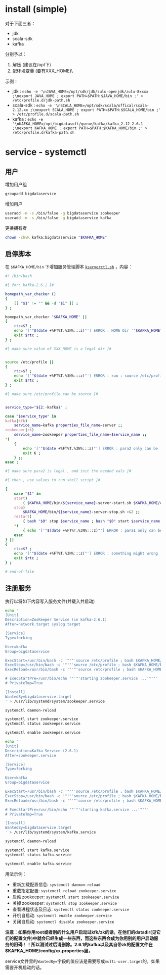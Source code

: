 # install (simple)

对于下面三者：

- jdk
- scala-sdk
- kafka

分别予以：

1. 解压 (建议在/opt下)
2. 配环境变量 (要有XXX_HOME)\
  
  示例：
  
  - jdk : `echo -e '\nJAVA_HOME=/opt/sdk/jdk/zulu-openjdk/zulu-8xxxx ;\nexport JAVA_HOME ; export PATH=$PATH:$JAVA_HOME/bin ;' > /etc/profile.d/jdk-path.sh`
  - scala-sdk : `echo -e '\nSCALA_HOME=/opt/sdk/scala/offical/scala-2.12.xx ;\nexport SCALA_HOME ; export PATH=$PATH:$SCALA_HOME/bin ;' > /etc/profile.d/scala-path.sh`
  - kafka : `echo -e '\nKAFKA_HOME=/opt/bigdatasoft/queue/kafka/kafka_2.12-2.6.1 ;\nexport KAFKA_HOME ; export PATH=$PATH:$KAFKA_HOME/bin ;' > /etc/profile.d/kafka-path.sh`



# service - systemctl

## 用户

增加用户组

```bash
groupadd bigdataservice
```

增加用户

```bash
useradd -m -s /bin/false -g bigdataservice zookeeper
useradd -m -s /bin/false -g bigdataservice kafka
```

更换拥有者

```bash
chown -chvR kafka:bigdataservice "$KAFKA_HOME"
```

## 启停脚本

<!-- ExecStart=$KAFKA_HOME/bin/zookeeper-server-start.sh $KAFKA_HOME/config/zookeeper.properties -->
<!-- ExecStart=$KAFKA_HOME/bin/kafka-server-start.sh $KAFKA_HOME/config/server.properties -->
在 `$KAFKA_HOME/bin` 下增加服务管理脚本 [`kserverctl.sh`](https://github.com/hmrg-grmh/open-simple-tools.hm/blob/main/kafka-tools/service-manage-tool/kserverctl.sh) ，内容：

```bash
#! /bin/bash

#[ for: kafka-2.6.1 ]#

homepath_var_checker ()
{
    [[ "$1" != "" && -d "$1" ]] ;
} ;

homepath_var_checker "$KAFKA_HOME" ||
{
    rtc=$? ;
    echo '['"$(date +%FT%T.%3N%:::z)"'] ERROR : HOME Dir '"$KAFKA_HOME"' not found !!' >&2 ;
    exit $rtc ;
} ;

#[ make sure value of XXX_HOME is a legal dir ]#


source /etc/profile ||
{
    rtc=$? ;
    echo '['"$(date +%FT%T.%3N%:::z)"'] ERROR : run : source /etc/profile failed !!' >&2 ;
    exit $rtc ;
} ;

#[ make sure /etc/profile can be source ]#


service_type="${2:-kafka}" ;

case "$service_type" in
kafka|kfk) 
    service_name=kafka properties_file_name=server ;;
zookeeper|zk) 
    service_name=zookeeper properties_file_name=$service_name ;;
*) 
    {
        echo '['"$(date +%FT%T.%3N%:::z)"'] ERROR : para2 only can be : kafka/kfk/zookeeper/zk ' >&2 ;
        exit 6 ;
    } ;;
esac ;

#[ make sure para2 is legal , and init the needed vals ]#

#[ then , use values to run shell script ]#

{
    case "$1" in
    start) 
        ( $KAFKA_HOME/bin/${service_name}-server-start.sh $KAFKA_HOME/config/${properties_file_name}.properties & ) ;;
    stop) 
        $KAFKA_HOME/bin/${service_name}-server-stop.sh >&2 ;;
    restart) 
        { bash "$0" stop $service_name ; bash "$0" start $service_name ; } ;;
    *) 
        { echo '['"$(date +%FT%T.%3N%:::z)"'] ERROR : para1 only can be : start/stop/restart ' >&2 ; exit 3 ; } ;;
    esac
} ||
{
    rtc=$? ;
    echo '['"$(date +%FT%T.%3N%:::z)"'] ERROR : something might wrong ... '"($rtc)" >&2 ;
    exit $rtc ;
} ;

# end-of-file
```

## 注册服务

执行以将如下内容写入服务文件(并载入并启动)

<!-- ExecReload={ $KAFKA_HOME/bin/zookeeper-server-stop.sh >&2 ; $KAFKA_HOME/bin/zookeeper-server-start.sh $KAFKA_HOME/config/zookeeper.properties ; } -->
<!-- ExecStartPost=/usr/bin/bash -c '"'"'/usr/bin/echo && /usr/bin/echo '"'"'"'"'"'"'"'"'[OK] zookeeper.service is Started !'"'"'"'"'"'"'"'"' '"'"' -->
<!-- ExecStopPost=/usr/bin/bash -c '"'"'/usr/bin/echo && /usr/bin/echo '"'"'"'"'"'"'"'"'[Done] zookeeper.service has Stopped !'"'"'"'"'"'"'"'"' '"'"' -->

```bash
echo '
[Unit]
Description=ZooKeeper Service (in kafka-2.6.1)
After=network.target syslog.target

[Service]
Type=forking

User=kafka
Group=bigdataservice

ExecStart=/usr/bin/bash -c '"'"'source /etc/profile ; bash $KAFKA_HOME/bin/kserverctl.sh start zk'"'"'
ExecStop=/usr/bin/bash -c '"'"'source /etc/profile ; bash $KAFKA_HOME/bin/kserverctl.sh stop zk'"'"'
ExecReload=/usr/bin/bash -c '"'"'source /etc/profile ; bash $KAFKA_HOME/bin/kserverctl.sh restart zk'"'"'

# ExecStartPre=/usr/bin/echo '"'"'starting zookeeper.service ...'"'"'
# PrivateTmp=True

[Install]
WantedBy=bigdataservice.target
' > /usr/lib/systemd/system/zookeeper.service

systemctl daemon-reload

systemctl start zookeeper.service
systemctl status zookeeper.service

systemctl enable zookeeper.service

echo '
[Unit]
Description=Kafka Service (2.6.1)
After=zookeeper.service

[Service]
Type=forking

User=kafka
Group=bigdataservice

ExecStart=/usr/bin/bash -c '"'"'source /etc/profile ; bash $KAFKA_HOME/bin/kserverctl.sh start kfk'"'"'
ExecStop=/usr/bin/bash -c '"'"'source /etc/profile ; bash $KAFKA_HOME/bin/kserverctl.sh stop kfk'"'"'
ExecReload=/usr/bin/bash -c '"'"'source /etc/profile ; bash $KAFKA_HOME/bin/kserverctl.sh restart kfk'"'"'

# ExecStartPre=/usr/bin/echo '"'"'starting kafka.service ...'"'"'
# PrivateTmp=True

[Install]
WantedBy=bigdataservice.target
' > /usr/lib/systemd/system/kafka.service

systemctl daemon-reload

systemctl start kafka.service
systemctl status kafka.service

systemctl enable kafka.service

```


用法示例：

- 重新加载配置信息: `systemctl daemon-reload`
- 重载指定配置: `systemctl reload zookeeper.service`
- 启动 zookeeper: `systemctl start zookeeper.service`
- 关掉 zookeeper: `systemctl stop zookeeper.service`
- 查看进程状态及日志: `systemctl status zookeeper.service`
- 开机自启动: `systemctl enable zookeeper.service`
- 关闭自启动: `systemctl disable zookeeper.service`



**注意：如果你用root或者别的什么用户启动过kfk/zk的话，在他们的datadir(见它们的配置文件)中就会已经生成一些东西，而这些东西会成为你用别的用户启动服务的阻碍！！所以测试过后请删除。2.6.1的kafka以及其自带zk的配置文件在$KAFKA_HOME/config/xx.properties里，**

service文件里的`WantedBy=`字段的值应该是需要写成`multi-user.target`的，如果需要开机启动的话。


